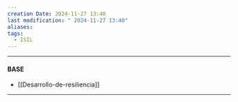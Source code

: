 ```yaml
---
creation Date: 2024-11-27 13:40
last modification: " 2024-11-27 13:40"
aliases: 
tags:
  - ISIL
---
```

___
#### BASE
- [[Desarrollo-de-resiliencia]]
___

